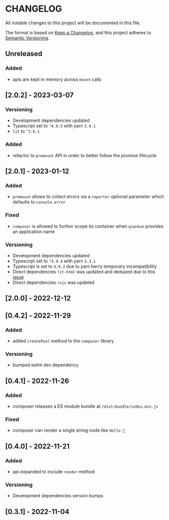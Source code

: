 # CHANGELOG

All notable changes to this project will be documented in this file.

The format is based on [Keep a Changelog](https://keepachangelog.com/en/1.0.0/),
and this project adheres to [Semantic Versioning](https://semver.org/spec/v2.0.0.html).

## Unreleased

### Added

- apis are kept in memory across `mount` calls

## [2.0.2] - 2023-03-07

### Versioning

- Development dependencies updated
- Typescript set to `^4.9.5` with yarn `3.4.1`
- `lit` to `^2.6.1`

### Added

- refactor to `premount` API in order to better follow the promise lifecycle

## [2.0.1] - 2023-01-12

### Added

- `premount` allows to collect errors via a `reporter` optional parameter which defaults to `console.error`

### Fixed

- `composer` is allowed to further scope its container when `qiankun` provides an application name

### Versioning

- Development dependencies updated
- Typescript set to `^4.9.4` with yarn `3.3.1`
- Typescript is set to `4.9.3` due to yarn berry temporary incompatibility
- Direct dependencies `lit-html` was updated and deduped due to this [issue](https://github.com/lit/lit/issues/3241)
- Direct dependencies `rxjs` was updated

## [2.0.0] - 2022-12-12

## [0.4.2] - 2022-11-29

### Added

- added `createPool` method to the `composer` library

### Versioning

- bumped eslint dev dependency

## [0.4.1] - 2022-11-26

### Added

- composer releases a ES module bundle at `/dist/bundle/index.min.js`

### Fixed

- composer can render a single string node like `Hello 👋`

## [0.4.0] - 2022-11-21

### Added

- api expanded to include `render` method

### Versioning

- Development dependencies version bumps

## [0.3.1] - 2022-11-04
